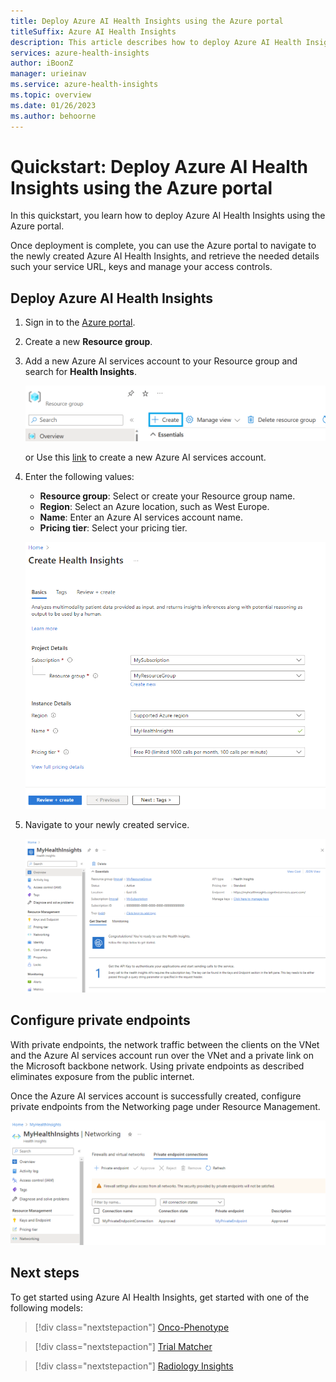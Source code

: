```yaml
---
title: Deploy Azure AI Health Insights using the Azure portal
titleSuffix: Azure AI Health Insights
description: This article describes how to deploy Azure AI Health Insights in the Azure portal.
services: azure-health-insights
author: iBoonZ
manager: urieinav
ms.service: azure-health-insights
ms.topic: overview
ms.date: 01/26/2023
ms.author: behoorne
---
```



# Quickstart: Deploy Azure AI Health Insights using the Azure portal

In this quickstart, you learn how to deploy Azure AI Health Insights using the Azure portal.

Once deployment is complete, you can use the Azure portal to navigate to the newly created Azure AI Health Insights, and retrieve the needed details  such your service URL, keys and manage your access controls.

## Deploy Azure AI Health Insights

1. Sign in to the [Azure portal](https://portal.azure.com/).
2. Create a new **Resource group**.
3. Add a new Azure AI services account to your Resource group and search for **Health Insights**.

    [ ![Screenshot of how to create the new Azure AI Health Insights service.](media/create-service.png)](media/create-service.png#lightbox)

    or Use this [link](https://portal.azure.com/#create/Microsoft.CognitiveServicesHealthInsights) to create a new Azure AI services account.

4. Enter the following values:
    - **Resource group**: Select or create your Resource group name.
    - **Region**: Select an Azure location, such as West Europe.
    - **Name**: Enter an Azure AI services account name.
    - **Pricing tier**: Select your pricing tier.

    ![Screenshot of how to create new Azure AI services account.](media/create-health-insights.png) 

5. Navigate to your newly created service.
    
    ![Screenshot of the Overview of Azure AI services account.](media/created-health-insights.png) 

## Configure private endpoints

With private endpoints, the network traffic between the clients on the VNet and the Azure AI services account run over the VNet and a private link on the Microsoft backbone network. Using private endpoints as described eliminates exposure from the public internet.

Once the Azure AI services account is successfully created, configure private endpoints from the Networking page under Resource Management. 

![Screenshot of Private Endpoint.](media/private-endpoints.png) 

## Next steps

To get started using Azure AI Health Insights, get started with one of the following models:

>[!div class="nextstepaction"]
> [Onco-Phenotype](oncophenotype/index.yml) 

>[!div class="nextstepaction"]
> [Trial Matcher](trial-matcher/index.yml) 

>[!div class="nextstepaction"]
> [Radiology Insights](radiology-insights/index.yml) 
